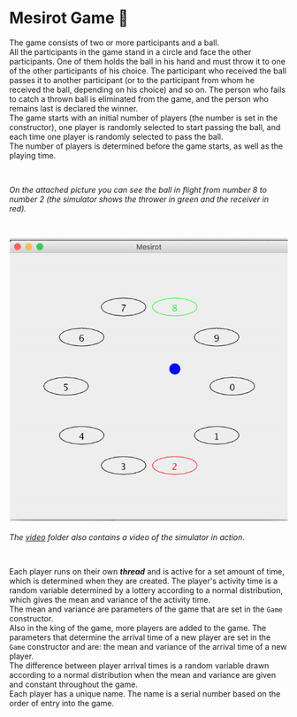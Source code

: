 # Mesirot Game :large_blue_circle: 
The game consists of two or more participants and a ball.<br/>
All the participants in the game stand in a circle and face the other participants. One of them holds the ball in his hand and must throw it to one of the other participants of his choice. The participant who received the ball passes it to another participant (or to the participant from whom he received the ball, depending on his choice) and so on. The person who fails to catch a thrown ball is eliminated from the game, and the person who remains last is declared the winner.<br/>
The game starts with an initial number of players (the number is set in the constructor), one player is randomly selected to start passing the ball, and each time one player is randomly selected to pass the ball.<br/>
The number of players is determined before the game starts, as well as the playing time.<br/>

<br/>

_On the attached picture you can see the ball in flight from number 8 to number 2 (the simulator shows the thrower in green and the receiver in red)._

<br/>

![](image/MesirotGame.png)
<br/>

_The [video](https://github.com/user/repo/blob/branch/other_file.md) folder also contains a video of the simulator in action_.

<br/>

Each player runs on their own **_thread_** and is active for a set amount of time, which is determined when they are created. The player's activity time is a random variable determined by a lottery according to a normal distribution, which gives the mean and variance of the activity time.<br/>
The mean and variance are parameters of the game that are set in the `Game` constructor.<br/>
Also in the king of the game, more players are added to the game. The parameters that determine the arrival time of a new player are set in the `Game` constructor and are: the mean and variance of the arrival time of a new player.<br/>
The difference between player arrival times is a random variable drawn according to a normal distribution when the mean and variance are given and constant throughout the game.<br/>
Each player has a unique name. The name is a serial number based on the order of entry into the game.<br/>
